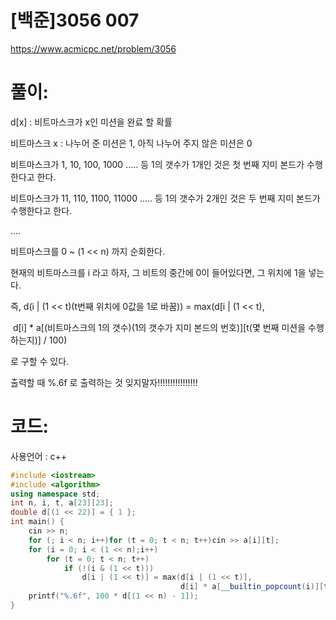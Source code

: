 # [백준]3056 007

https://www.acmicpc.net/problem/3056

# 풀이:

d[x] : 비트마스크가 x인 미션을 완료 할 확률

비트마스크 x : 나누어 준 미션은 1, 아직 나누어 주지 않은 미션은 0

비트마스크가 1, 10, 100, 1000 ..... 등 1의 갯수가 1개인 것은 첫 번째 지미 본드가 수행한다고 한다. 

비트마스크가 11, 110, 1100, 11000 ..... 등 1의 갯수가 2개인 것은 두 번째 지미 본드가 수행한다고 한다. 

....

비트마스크를 0 ~ (1 << n) 까지 순회한다.

현재의 비트마스크를 i 라고 하자, 그 비트의 중간에 0이 들어있다면, 그 위치에 1을 넣는다.

즉, d(i | (1 << t)(t번째 위치에 0값을 1로 바꿈)) = max(d[i | (1 << t), 

​	d\[i] * a\[(비트마스크의 1의 갯수)(1의 갯수가 지미 본드의 번호)][t(몇 번째 미션을 수행하는지)] / 100)

로 구할 수 있다.



출력할 때 %.6f 로 출력하는 것 잊지말자!!!!!!!!!!!!!!!!

# **코드:** 

사용언어 : c++
```c++
#include <iostream>
#include <algorithm>
using namespace std;
int n, i, t, a[23][23];
double d[(1 << 22)] = { 1 };
int main() {
	cin >> n;
	for (; i < n; i++)for (t = 0; t < n; t++)cin >> a[i][t];
	for (i = 0; i < (1 << n);i++)
		for (t = 0; t < n; t++)
			if (!(i & (1 << t)))
				d[i | (1 << t)] = max(d[i | (1 << t)], 
                                      d[i] * a[__builtin_popcount(i)][t] / 100);
	printf("%.6f", 100 * d[(1 << n) - 1]);
}
```


